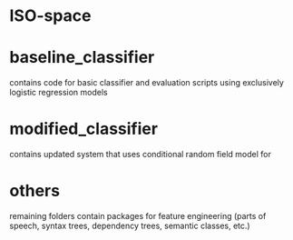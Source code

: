ISO-space
=========
# baseline_classifier 
contains code for basic classifier and evaluation scripts using exclusively logistic regression models

# modified_classifier 
contains updated system that uses conditional random field model for 

# others
remaining folders contain packages for feature engineering (parts of speech, syntax trees, dependency trees, semantic classes, etc.)
